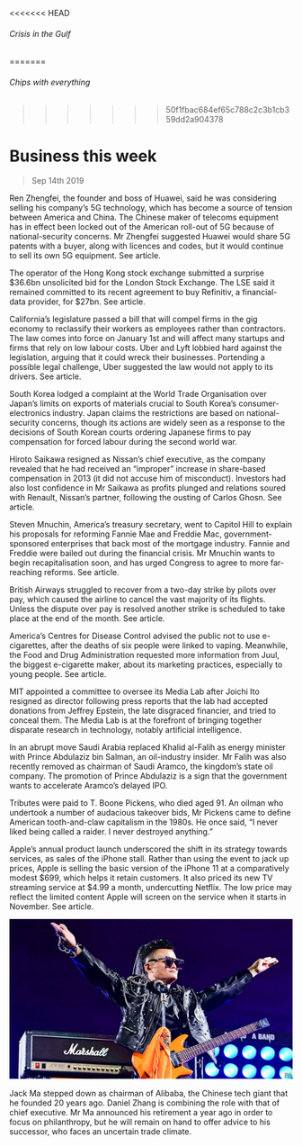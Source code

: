 <<<<<<< HEAD
###### Crisis in the Gulf
=======
###### Chips with everything
>>>>>>> 50f1fbac684ef65c788c2c3b1cb359dd2a904378

# Business this week 

> Sep 14th 2019 

Ren Zhengfei, the founder and boss of Huawei, said he was considering selling his company’s 5G technology, which has become a source of tension between America and China. The Chinese maker of telecoms equipment has in effect been locked out of the American roll-out of 5G because of national-security concerns. Mr Zhengfei suggested Huawei would share 5G patents with a buyer, along with licences and codes, but it would continue to sell its own 5G equipment. See article. 

The operator of the Hong Kong stock exchange submitted a surprise $36.6bn unsolicited bid for the London Stock Exchange. The LSE said it remained committed to its recent agreement to buy Refinitiv, a financial-data provider, for $27bn. See article. 

California’s legislature passed a bill that will compel firms in the gig economy to reclassify their workers as employees rather than contractors. The law comes into force on January 1st and will affect many startups and firms that rely on low labour costs. Uber and Lyft lobbied hard against the legislation, arguing that it could wreck their businesses. Portending a possible legal challenge, Uber suggested the law would not apply to its drivers. See article. 

South Korea lodged a complaint at the World Trade Organisation over Japan’s limits on exports of materials crucial to South Korea’s consumer-electronics industry. Japan claims the restrictions are based on national-security concerns, though its actions are widely seen as a response to the decisions of South Korean courts ordering Japanese firms to pay compensation for forced labour during the second world war. 

Hiroto Saikawa resigned as Nissan’s chief executive, as the company revealed that he had received an “improper” increase in share-based compensation in 2013 (it did not accuse him of misconduct). Investors had also lost confidence in Mr Saikawa as profits plunged and relations soured with Renault, Nissan’s partner, following the ousting of Carlos Ghosn. See article. 

Steven Mnuchin, America’s treasury secretary, went to Capitol Hill to explain his proposals for reforming Fannie Mae and Freddie Mac, government-sponsored enterprises that back most of the mortgage industry. Fannie and Freddie were bailed out during the financial crisis. Mr Mnuchin wants to begin recapitalisation soon, and has urged Congress to agree to more far-reaching reforms. See article. 

British Airways struggled to recover from a two-day strike by pilots over pay, which caused the airline to cancel the vast majority of its flights. Unless the dispute over pay is resolved another strike is scheduled to take place at the end of the month. See article. 

America’s Centres for Disease Control advised the public not to use e-cigarettes, after the deaths of six people were linked to vaping. Meanwhile, the Food and Drug Administration requested more information from Juul, the biggest e-cigarette maker, about its marketing practices, especially to young people. See article. 

MIT appointed a committee to oversee its Media Lab after Joichi Ito resigned as director following press reports that the lab had accepted donations from Jeffrey Epstein, the late disgraced financier, and tried to conceal them. The Media Lab is at the forefront of bringing together disparate research in technology, notably artificial intelligence. 

In an abrupt move Saudi Arabia replaced Khalid al-Falih as energy minister with Prince Abdulaziz bin Salman, an oil-industry insider. Mr Falih was also recently removed as chairman of Saudi Aramco, the kingdom’s state oil company. The promotion of Prince Abdulaziz is a sign that the government wants to accelerate Aramco’s delayed IPO. 

Tributes were paid to T. Boone Pickens, who died aged 91. An oilman who undertook a number of audacious takeover bids, Mr Pickens came to define American tooth-and-claw capitalism in the 1980s. He once said, “I never liked being called a raider. I never destroyed anything.” 

Apple’s annual product launch underscored the shift in its strategy towards services, as sales of the iPhone stall. Rather than using the event to jack up prices, Apple is selling the basic version of the iPhone 11 at a comparatively modest $699, which helps it retain customers. It also priced its new TV streaming service at $4.99 a month, undercutting Netflix. The low price may reflect the limited content Apple will screen on the service when it starts in November. See article. 

![image](images/20190914_wwp001.jpg) 

Jack Ma stepped down as chairman of Alibaba, the Chinese tech giant that he founded 20 years ago. Daniel Zhang is combining the role with that of chief executive. Mr Ma announced his retirement a year ago in order to focus on philanthropy, but he will remain on hand to offer advice to his successor, who faces an uncertain trade climate. 


